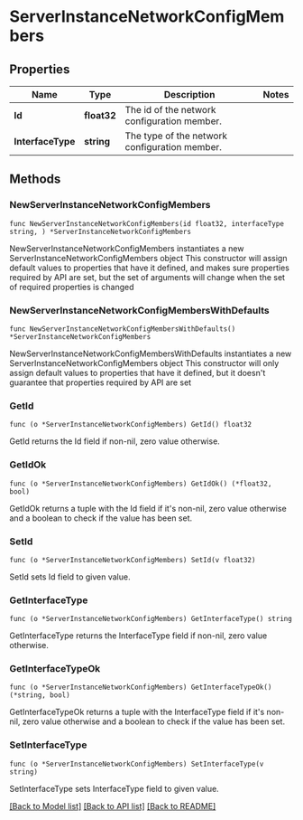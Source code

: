 # ServerInstanceNetworkConfigMembers

## Properties

Name | Type | Description | Notes
------------ | ------------- | ------------- | -------------
**Id** | **float32** | The id of the network configuration member. | 
**InterfaceType** | **string** | The type of the network configuration member. | 

## Methods

### NewServerInstanceNetworkConfigMembers

`func NewServerInstanceNetworkConfigMembers(id float32, interfaceType string, ) *ServerInstanceNetworkConfigMembers`

NewServerInstanceNetworkConfigMembers instantiates a new ServerInstanceNetworkConfigMembers object
This constructor will assign default values to properties that have it defined,
and makes sure properties required by API are set, but the set of arguments
will change when the set of required properties is changed

### NewServerInstanceNetworkConfigMembersWithDefaults

`func NewServerInstanceNetworkConfigMembersWithDefaults() *ServerInstanceNetworkConfigMembers`

NewServerInstanceNetworkConfigMembersWithDefaults instantiates a new ServerInstanceNetworkConfigMembers object
This constructor will only assign default values to properties that have it defined,
but it doesn't guarantee that properties required by API are set

### GetId

`func (o *ServerInstanceNetworkConfigMembers) GetId() float32`

GetId returns the Id field if non-nil, zero value otherwise.

### GetIdOk

`func (o *ServerInstanceNetworkConfigMembers) GetIdOk() (*float32, bool)`

GetIdOk returns a tuple with the Id field if it's non-nil, zero value otherwise
and a boolean to check if the value has been set.

### SetId

`func (o *ServerInstanceNetworkConfigMembers) SetId(v float32)`

SetId sets Id field to given value.


### GetInterfaceType

`func (o *ServerInstanceNetworkConfigMembers) GetInterfaceType() string`

GetInterfaceType returns the InterfaceType field if non-nil, zero value otherwise.

### GetInterfaceTypeOk

`func (o *ServerInstanceNetworkConfigMembers) GetInterfaceTypeOk() (*string, bool)`

GetInterfaceTypeOk returns a tuple with the InterfaceType field if it's non-nil, zero value otherwise
and a boolean to check if the value has been set.

### SetInterfaceType

`func (o *ServerInstanceNetworkConfigMembers) SetInterfaceType(v string)`

SetInterfaceType sets InterfaceType field to given value.



[[Back to Model list]](../README.md#documentation-for-models) [[Back to API list]](../README.md#documentation-for-api-endpoints) [[Back to README]](../README.md)


